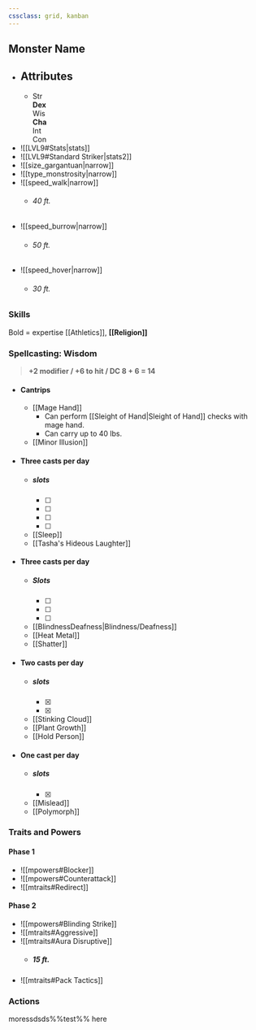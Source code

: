 ```yaml
---
cssclass: grid, kanban
---
```

## Monster Name
- ## Attributes
	- Str<br>**Dex**<br>Wis<br>**Cha**<br>Int<br>Con
- ![[LVL9#Stats|stats]]
- ![[LVL9#Standard Striker|stats2]]
- ![[size_gargantuan|narrow]]
- ![[type_monstrosity|narrow]]
- ![[speed_walk|narrow]]
	- ###### 40 ft.
- ![[speed_burrow|narrow]]
	- ###### 50 ft.
- ![[speed_hover|narrow]]
	- ###### 30 ft.

### Skills
Bold = expertise
[[Athletics]], **[[Religion]]**
### Spellcasting: Wisdom 
> **+2 modifier / +6 to hit / DC 8 + 6 = 14**
- #### Cantrips
	- [[Mage Hand]]
		- Can perform [[Sleight of Hand|Sleight of Hand]] checks with mage hand.
		- Can carry up to 40 lbs.
	- [[Minor Illusion]]
- #### Three casts per day
	- ##### slots
		- [ ] 
		- [ ] 
		- [ ] 
		- [ ] 
	- [[Sleep]]
	- [[Tasha's Hideous Laughter]]
- #### Three casts per day
	- ##### Slots
		- [ ] 
		- [ ] 
		- [ ] 
	- [[BlindnessDeafness|Blindness/Deafness]]
	- [[Heat Metal]]
	- [[Shatter]]
- #### Two casts per day
	- ##### slots
		- [x] 
		- [x] 
	- [[Stinking Cloud]]
	- [[Plant Growth]]
	- [[Hold Person]]
- #### One cast per day
	- ##### slots
		- [x] 
	- [[Mislead]]
	- [[Polymorph]]

	
### Traits and Powers
#### Phase 1
- ![[mpowers#Blocker]]
- ![[mpowers#Counterattack]]
- ![[mtraits#Redirect]]
#### Phase 2
- ![[mpowers#Blinding Strike]]
- ![[mtraits#Aggressive]]
- ![[mtraits#Aura Disruptive]]
	- ##### 15 ft.
- ![[mtraits#Pack Tactics]]
### Actions


moressdsds%%test%% here